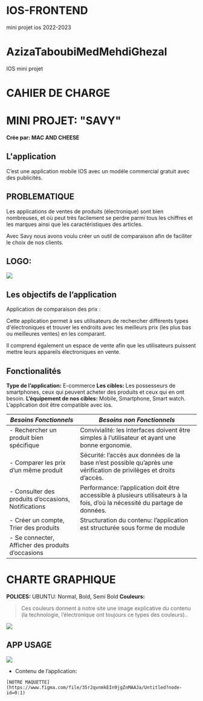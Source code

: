 # IOS-FRONTEND
mini projet ios 2022-2023
# AzizaTaboubiMedMehdiGhezal
IOS mini projet
# CAHIER DE CHARGE



# MINI PROJET: "SAVY"
 ****Crée par: MAC AND CHEESE****

## L'application

C’est une application mobile IOS avec un modéle commercial gratuit avec des publicités.
## PROBLEMATIQUE

Les applications de ventes de produits (électronique) sont bien nombreuses, et où peut très facilement se perdre parmi tous les chiffres et les marques ainsi que les caractéristiques des articles.

Avec Savy nous avons voulu créer un outil de comparaison afin de faciliter le choix de nos clients.
## LOGO:

**![](https://lh5.googleusercontent.com/ydi9U6AaaRN0ocNVs3aRVY855ZKoM9UimKhLmJfyb8DqIeFMtlHTQK2Z8VRtSHo3JCXQ_gNTnWiZlFQQC-9z3rJ8zBipp-9L4nehttp5670QkPxgTxPy9byw3BBoVsGOrU8CjIz4jJCJfm4afDFNJr6nqabHENAUj0r4U4T5pfPlyBCHhoVb9fONwWvsQA)**
## Les objectifs de l’application

Application de comparaison des prix :

Cette application permet à ses utilisateurs de rechercher différents types d'électroniques et trouver les endroits avec les meilleurs prix (les plus bas ou meilleures ventes) en les comparant.

Il comprend également un espace de vente afin que les utilisateurs puissent mettre leurs appareils électroniques en vente.
## Fonctionalités
**Type de l’application:**
E-commerce
**Les cibles:**
Les possesseurs de smartphones, ceux qui peuvent acheter des produits et ceux qui en ont besoin.
**L’équipement de nos cibles:**
Mobile, Smartphone,  Smart watch. L’application doit être compatible avec ios.




|***Besoins Fonctionnels***|***Besoins non Fonctionnels***  |
|--|--|
| -   Rechercher un produit bien spécifique|Convivialité: les interfaces doivent être simples à l’utilisateur et ayant une bonne ergonomie.
  | - Comparer les prix d’un même produit|Sécurité: l’accès aux données de la base n’est possible qu’après une vérification de privilèges et droits d’accès.
  |- Consulter des produits d’occasions, Notifications|Performance: l’application doit être accessible à plusieurs utilisateurs à la fois, d’où la nécessité du partage de données.
  |- Créer un compte, Trier des produits | Structuration du contenu: l’application est structurée sous forme de module
  |-   Se connecter, Afficher des produits d’occasions | |          .





# CHARTE GRAPHIQUE

**POLICES:**
UBUNTU: Normal, Bold, Semi Bold
**Couleurs:**

  >Ces couleurs donnent à notre site une image explicative du contenu (la technologie, l’électronique ont toujours ce types des couleurs)..

![](https://lh3.googleusercontent.com/68qtMgfVWZfVBBxKgvlyzwxeR7cWbbZx7t6w4_N87AKHzvW9FnbgFXQebb-fsJO10aFibF1zPGSUV-ub0d0HS29fRTvcomFlt4trhKj1NYVgMdDqyIAYu6iU_0bO98JPCqJEXafkNuC5xWqjvJxX9zj_-2B7QknrpHkaBIdc3aOFD_wOdM-YBQd7NrQ8ow)

## APP USAGE
**![](https://lh4.googleusercontent.com/-6GYWX_hGTvBS1LwSG0zEOXxQJO9fO-9pph8TKIFU1z4wLIlW5I1NPCF_nKWf3zeCaWOy9su7PmFjJq2iNdKsmJtWF__BSerp7fGs7Kl6eLrgVDr3XtL5XplbKRYwESWoX0pZ2BRYKoU12-krlq5vPxBXlPvQanj4x35v3MWdgwhML0rq8e4KJsAfCDEaw)**
 -   Contenu de l’application:
    
    [NOTRE MAQUETTE](https://www.figma.com/file/35r2qvnmkEIn9jgZnMAAJa/Untitled?node-id=0:1)

